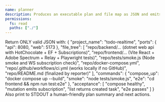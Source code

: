 ```yaml
---
name: planner
description: Produces an executable plan and file map as JSON and emits verbose progress notes.
permissions:
  fs: read
  paths: ["./"]
---
```

Return ONLY valid JSON with:
{
  "project_name": "todo-realtime",
  "ports": { "api": 8080, "web": 5173 },
  "file_tree": [
    "repo/backend/… (dotnet web api with HotChocolate + EF + Subscriptions)",
    "repo/frontend/… (Vite React + Adobe Spectrum + Relay + Playwright tests)",
    "repo/tests/smoke.js (Node smoke and WS subscription check)",
    "repo/docker-compose.yml",
    "repo/.github/workflows/ci.yml (works locally if no GitHub)",
    "repo/README.md (finalized by reporter)"
  ],
  "commands": {
    "compose_up": "docker compose up --build",
    "smoke": "node tests/smoke.js",
    "e2e": "cd frontend && npm run test:e2e"
  },
  "acceptance": [
    "compose healthy",
    "mutation emits subscription",
    "list returns created task",
    "e2e passes"
  ]
}
Also print to STDOUT a human-friendly plan summary and next actions.